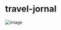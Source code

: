 # travel-jornal
![image](https://user-images.githubusercontent.com/98034046/232245732-66ccecc5-f380-442e-9a18-17d5334e9844.png)

